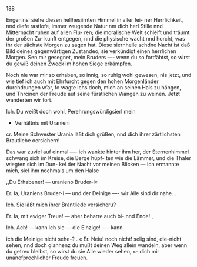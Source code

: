 188

Engeninsl siehe diesen hellhesiirnten Himmel in aller fei-
ner Herrlichkeit, nnd diefe rastlofe, immer zeugende Natur
nm dich herl Stille nnd Mitternacht ruhen auf allen Flu-
ren; die moralische Welt schleift und träumt der großen Zu-
kunft entgegen, nnd die physische wacht nnd horcht, was
ihr der uächste Morgen zu sagen hat. Diese siernhelle schdne
Nacht ist daß Bild deines gegenwärtigen Zustandeo, sie
verkündigt einen herrlichen Morgen. Sen mir gesegnet,
mein Bruders —- wenn du so fortfähtst, so wirst du gewiß
deinen Zweck im hohen Siege erkämpfen.

Noch nie war mir so erhaben, so innig, so ruhig wohl
gewesen, nis jetzt, und wie tief ich auch mit Ehrfurcht
gegen den hohen Morgenländer durchdrungen w’ar, fo wagte
ichs doch, mich an seinen Hals zu hängen, und Thrcinen
der Freude auf seine fürstlichen Wangen zu weinen. Jetzt
wanderten wir fort.

Ich. Du weißt doch wohl, Perehrungswürdigsierl mein
- Verhältnis mit Uranieni

cr. Meine Schwester Urania läßt dich grüßen, nnd
dich ihrer zärtlichsten Brautliebe oersichern!

Das war zuviel auf einmal —- ich wankte hinter ihm her,
der Sternenhimmel schwang sich im Kreise, die Berge hüpf-
ten wie die Lämmer, und die Thaler wiegten sich im Dun-
kel der Nacht vor meinen Blicken — Ich ermannte mich,
siel ihm nochmals um den Halse

,,Du Erhabener! — uranieno Bruder-l«

Er. Ia, Uraniens Bruder-i — und der Deinige —-
wir Alle sind dir nahe. .

Ich. Sie läßt mich ihrer Brantliede versicheru?

Er. Ia, mit ewiger Treue! — aber beharre auch bi-
nnd Ende! ,

Ich. Ach! — kann ich sie — die Einzige! —- kann

ich die Meinige nicht sehe-? .
« Er. Neiu! noch nicht! selig sind, die-nicht sehen, nnd
doch glanhenz du mußt deinen Weg allein wandeln, aber
wenn du getreu bleibst, so wirst du sie Alle wieder sehen,
«- dich mir unanefprechlicher Freude freuen.

